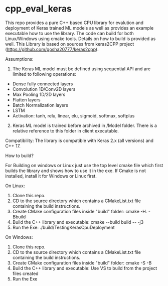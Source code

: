 # cpp_eval_keras

This repo provides a pure C++ based CPU library for evalution and deployment of Keras trained ML models as well as provides an example executable how to use the library. The code can build for both Linux/Windows using cmake tools. Details on how to build is provided as well. This Library is based on sources from keras2CPP project (https://github.com/gosha20777/keras2cpp). 

Assumptions:

1. The Keras ML model must be defined using sequential API and are limited to following operations:
  - Dense fully connected layers
  - Convolution 1D/Conv2D layers
  - Max Pooling 1D/2D layers
  - Flatten layers
  - Batch Normalization layers
  - LSTM
  - Activation: tanh, relu, linear, elu, sigmoid, softmax, softplus
  
2. Keras ML model is trained before archived in /Model folder. There is a relative reference to this folder in client executable.

Compatibility: The library is compatible with Keras 2.x (all versions) and C++ 17.

How to build?

For Building on windows or Linux just use the top level cmake file which first builds the library and shows how to use it in the exe.
If Cmake is not installed, install it for Windows or Linux first. 

On Linux:
1) Clone this repo.
2) CD to the source directory which contains a CMakeList.txt file containing the build instructions.
3) Create CMake configuration files inside "build" folder: cmake -H. -Bbuild
4) Build the C++ library and executable: cmake --build build -- -j3
5) Run the Exe: ./build/TestingKerasCpuDeployment  

On Windows:
1) Clone this repo.
2) CD to the source directory which contains a CMakeList.txt file containing the build instructions.
3) Create CMake configuration files inside "build" folder: cmake -S <path-to-source> -B <path-to-build>
4) Build the C++ library and executable: Use VS to build from the project files created
5) Run the Exe  
